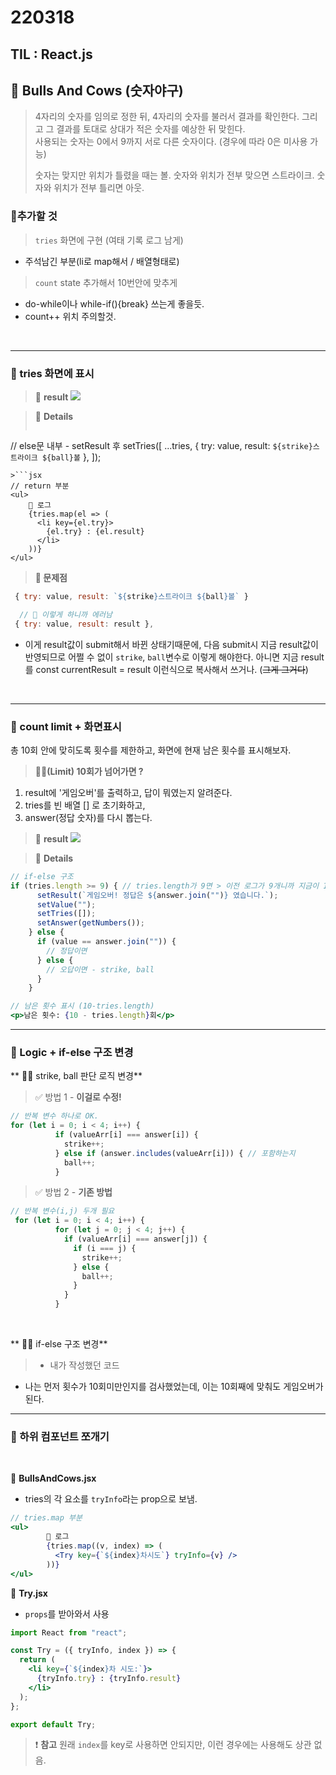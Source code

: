 # 220318
## TIL : React.js

## 🎲 Bulls And Cows (숫자야구)

> 4자리의 숫자를 임의로 정한 뒤, 4자리의 숫자를 불러서 결과를 확인한다. 
그리고 그 결과를 토대로 상대가 적은 숫자를 예상한 뒤 맞힌다.  
>사용되는 숫자는 0에서 9까지 서로 다른 숫자이다. (경우에 따라 0은 미사용 가능)
>
> 숫자는 맞지만 위치가 틀렸을 때는 볼.
숫자와 위치가 전부 맞으면 스트라이크.
숫자와 위치가 전부 틀리면 아웃.



### **🚀추가할 것**

> `tries` 화면에 구현 (여태 기록 로그 남게)
  - 주석남긴 부분(li로 map해서 / 배열형태로)
  
  
> `count` state 추가해서 10번안에 맞추게
  - do-while이나 while-if(){break} 쓰는게 좋을듯.
  - count++ 위치 주의할것.
  
<br>


***



### 📝 tries 화면에 표시

> 🎨 **result**
![](https://images.velog.io/images/thisisyjin/post/f7c12749-6cc5-4de3-b3f4-988f2a48d1df/image.png)


> 📃 **Details**
>```jsx
// else문 내부 - setResult 후
setTries([
        ...tries,
        { try: value, result: `${strike}스트라이크 ${ball}볼` },
      ]);
```
>```jsx
// return 부분
<ul>
    🔎 로그
    {tries.map(el => (
      <li key={el.try}>
        {el.try} : {el.result}
      </li>
    ))}
</ul>
```




> **🔨 문제점**
```jsx
 { try: value, result: `${strike}스트라이크 ${ball}볼` } 
```
```jsx
  // 🔻 이렇게 하니까 에러남
 { try: value, result: result },
```
- 이게 result값이 submit해서 바뀐 상태기때문에,
다음 submit시 지금 result값이 반영되므로
어쩔 수 없이 `strike`, `ball`변수로 이렇게 해야한다. 
아니면 지금 result를 const currentResult = result 이런식으로 복사해서 쓰거나. (~~그게 그거다~~)


<br>


***

### 📝 count limit + 화면표시

총 10회 안에 맞히도록 횟수를 제한하고,
화면에 현재 남은 횟수를 표시해보자.

> **🙋‍♂️(Limit) 10회가 넘어가면 ?**  
1. result에 '게임오버'를 출력하고, 
답이 뭐였는지 알려준다.
2. tries를 빈 배열 [] 로 초기화하고,
3. answer(정답 숫자)를 다시 뽑는다.

> 🎨 **result**
![](https://images.velog.io/images/thisisyjin/post/7dfe9f93-61e0-4182-8b5f-fbe32eee2944/exMPL.gif)

> 📃 **Details**
```jsx
// if-else 구조 
if (tries.length >= 9) { // tries.length가 9면 > 이전 로그가 9개니까 지금이 10회째 시도임!
      setResult(`게임오버! 정답은 ${answer.join("")} 였습니다.`);
      setValue("");
      setTries([]);
      setAnswer(getNumbers());
    } else {
      if (value == answer.join("")) {
        // 정답이면 
      } else {
        // 오답이면 - strike, ball 
      }
    }
```
```jsx
// 남은 횟수 표시 (10-tries.length)
<p>남은 횟수: {10 - tries.length}회</p>
```

***



### 📝 Logic + if-else 구조 변경

** 🙋‍♂️ strike, ball 판단 로직 변경**

> ✅ 방법 1 - **이걸로 수정!**
```jsx
// 반복 변수 하나로 OK. 
for (let i = 0; i < 4; i++) {
          if (valueArr[i] === answer[i]) {
            strike++;
          } else if (answer.includes(valueArr[i])) { // 포함하는지
            ball++;
          }
```
> ✅ 방법 2 - **기존 방법**
```jsx
// 반복 변수(i,j) 두개 필요
 for (let i = 0; i < 4; i++) {
          for (let j = 0; j < 4; j++) {
            if (valueArr[i] === answer[j]) {
              if (i === j) {
                strike++;
              } else {
                ball++;
              }
            }
          }
```

<br>


** 🙋‍♂️ if-else 구조 변경**

>- 내가 작성했던 코드
   - 나는 먼저 횟수가 10회미만인지를 검사했었는데,
   이는 10회째에 맞춰도 게임오버가 된다.

***

### 📃 하위 컴포넌트 쪼개기
<br>


🔻 **BullsAndCows.jsx**
- tries의 각 요소를 `tryInfo`라는 prop으로 보냄.
```jsx
// tries.map 부분
<ul>
        🔎 로그
        {tries.map((v, index) => (
          <Try key={`${index}차시도`} tryInfo={v} />
        ))}
</ul>
```
🔻 **Try.jsx**
- `props`를 받아와서 사용
```jsx
import React from "react";

const Try = ({ tryInfo, index }) => {
  return (
    <li key={`${index}차 시도:`}>
      {tryInfo.try} : {tryInfo.result}
    </li>
  );
};

export default Try;

```

>❗ **참고** 
원래 `index`를 key로 사용하면 안되지만,
이런 경우에는 사용해도 상관 없음. 
